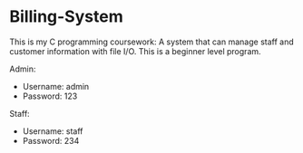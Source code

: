 # Billing-System
This is my C programming coursework: A system that can manage staff and customer information with file I/O. This is a beginner level program.

Admin:
- Username: admin
- Password: 123

Staff:
- Username: staff
- Password: 234
